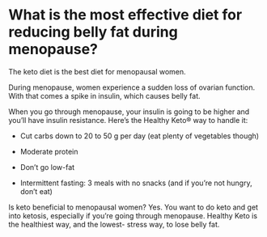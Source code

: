 # What is the most effective diet for reducing belly fat during menopause?

The keto diet is the best diet for menopausal women.

During menopause, women experience a sudden loss of ovarian function. With that comes a spike in insulin, which causes belly fat.

When you go through menopause, your insulin is going to be higher and you’ll have insulin resistance. Here’s the Healthy Keto® way to handle it:

- Cut carbs down to 20 to 50 g per day (eat plenty of vegetables though)

- Moderate protein

- Don’t go low-fat

- Intermittent fasting: 3 meals with no snacks (and if you’re not hungry, don’t eat)

Is keto beneficial to menopausal women? Yes. You want to do keto and get into ketosis, especially if you’re going through menopause. Healthy Keto is the healthiest way, and the lowest- stress way, to lose belly fat.